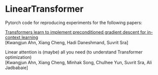 # LinearTransformer
Pytorch code for reproducing experiments for the following papers:

[Transformers learn to implement preconditioned gradient descent for in-context learning](https://arxiv.org/abs/2306.00297)  
[Kwangjun Ahn, Xiang Cheng, Hadi Daneshmand, Suvrit Sra]

Linear attention is (maybe) all you need (to understand Transformer optimization)  
[Kwangjun Ahn, Xiang Cheng, Minhak Song, Chulhee Yun, Suvrit Sra, Ali Jadbabaie]
